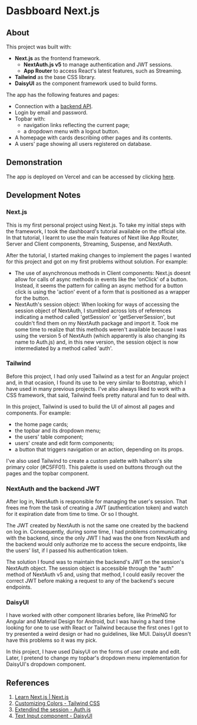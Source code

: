 # Dasbboard Next.js
## About 

This project was built with:
- **Next.js** as the frontend framework.
    - **NextAuth.js v5** to manage authentication and JWT sessions.
    - **App Router** to access React's latest features, such as Streaming.
- **Tailwind** as the base CSS library.
- **DaisyUI** as the component framework used to build forms.

The app has the following features and pages:
- Connection with a [backend API](https://github.com/luizgadel/dashboard-nestjs).
- Login by email and password.
- Topbar with:
    - navigation links reflecting the current page;
    - a dropdown menu with a logout button.
- A homepage with cards describing other pages and its contents. 
- A users' page showing all users registered on database.

## Demonstration

The app is deployed on Vercel and can be accessed by clicking [here](https://nextjs-dashboard-lp-kappa.vercel.app/).

## Development Notes

### Next.js

This is my first personal project using Next.js. To take my initial steps with the framework, I took the dashboard's tutorial available on the official site. In that tutorial, I learnt to use the main features of Next like App Router, Server and Client components, Streaming, Suspense, and NextAuth.

After the tutorial, I started making changes to implement the pages I wanted for this project and got on my first problems without solution. For example:
- The use of asynchronous methods in Client components: Next.js doesnt allow for calls of async methods in events like the 'onClick' of a button. 
Instead, it seems the pattern for calling an async method for a button click is using the 'action' event of a form that is positioned as a wrapper for the button.
- NextAuth's session object: When looking for ways of accessing the session object of NextAuth, I stumbled across lots of references indicating a method called 'getSession' or 'getServerSession', but couldn't find them on my NextAuth package and import it. 
Took me some time to realize that this methods weren't available because I was using the version 5 of NextAuth (which apparently is also changing its name to Auth.js) and, in this new version, the session object is now intermediated by a method called 'auth'.

### Tailwind

Before this project, I had only used Tailwind as a test for an Angular project and, in that ocasion, I found its use to be very similar to Bootstrap, which I have used in many previous projects. I've also always liked to work with a CSS framework, that said, Tailwind feels pretty natural and fun to deal with.

In this project, Tailwind is used to build the UI of almost all pages and components. For example:
- the home page cards; 
- the topbar and its dropdown menu;
- the users' table component; 
- users' create and edit form components; 
- a button that triggers navigation or an action, depending on its props. 

I've also used Tailwind to create a custom palette with halborn's site primary color (#C5FF01). This palette is used on buttons through out the pages and the topbar component.  

### NextAuth and the backend JWT

After log in, NextAuth is responsible for managing the user's session. That frees me from the task of creating a JWT (authentication token) and watch for it expiration date from time to time. Or so I thought.

The JWT created by NextAuth is not the same one created by the backend on log in. Consequently, during some time, I had problems communicating with the backend, since the only JWT I had was the one from NextAuth and the backend would only authorize me to access the secure endpoints, like the users' list, if I passed his authentication token.

The solution I found was to maintain the backend's JWT on the session's NextAuth object. The session object is accessible through the "auth" method of NextAuth v5 and, using that method, I could easily recover the correct JWT before making a request to any of the backend's secure endpoints.

### DaisyUI

I have worked with other component libraries before, like PrimeNG for Angular and Material Design for Android, but I was having a hard time looking for one to use with React or Tailwind because the first ones I got to try presented a weird design or had no guidelines, like MUI. 
DaisyUI doesn't have this problems so it was my pick.

In this project, I have used DaisyUI on the forms of user create and edit. 
Later, I pretend to change my topbar's dropdown menu implementation for DaisyUI's dropdown component.

## References

1. [Learn Next.js | Next.js](https://nextjs.org/learn/dashboard-app)
2. [Customizing Colors - Tailwind CSS](https://tailwindcss.com/docs/customizing-colors)
3. [Extendind the session - Auth.js](https://authjs.dev/guides/extending-the-session)
4. [Text Input component - DaisyUI](https://daisyui.com/components/input/)